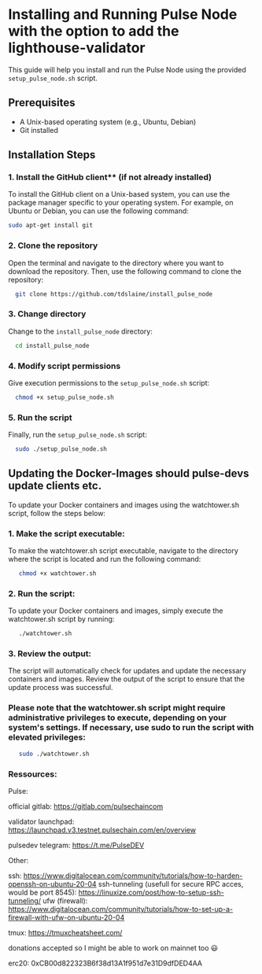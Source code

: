 

# Installing and Running Pulse Node with the option to add the lighthouse-validator

This guide will help you install and run the Pulse Node using the provided `setup_pulse_node.sh` script.

## Prerequisites

- A Unix-based operating system (e.g., Ubuntu, Debian)
- Git installed

## Installation Steps

### 1. Install the GitHub client** (if not already installed)

To install the GitHub client on a Unix-based system, you can use the package manager specific to your operating system. For example, on Ubuntu or Debian, you can use the following command:

   ```bash
   sudo apt-get install git
   ```
### 2. Clone the repository

Open the terminal and navigate to the directory where you want to download the repository. Then, use the following command to clone the repository:

```bash
  git clone https://github.com/tdslaine/install_pulse_node
```
### 3. Change directory

Change to the `install_pulse_node` directory:

```bash
  cd install_pulse_node
```

### 4. Modify script permissions

Give execution permissions to the `setup_pulse_node.sh` script:

```bash
  chmod +x setup_pulse_node.sh
```

### 5. Run the script

Finally, run the `setup_pulse_node.sh` script:
```bash
  sudo ./setup_pulse_node.sh
```

## Updating the Docker-Images should pulse-devs update clients etc.

To update your Docker containers and images using the watchtower.sh script, follow the steps below:

### 1. Make the script executable: 

To make the watchtower.sh script executable, navigate to the directory where the script is located and run the following command:

```bash
   chmod +x watchtower.sh
```

### 2. Run the script: 

To update your Docker containers and images, simply execute the watchtower.sh script by running:

```bash
   ./watchtower.sh
```
### 3. Review the output: 

The script will automatically check for updates and update the necessary containers and images. Review the output of the script to ensure that the update process was successful.

### Please note that the watchtower.sh script might require administrative privileges to execute, depending on your system's settings. If necessary, use sudo to run the script with elevated privileges:

``` bash
   sudo ./watchtower.sh
```
### Ressources:

Pulse:

official gitlab: https://gitlab.com/pulsechaincom

validator launchpad: https://launchpad.v3.testnet.pulsechain.com/en/overview

pulsedev telegram: https://t.me/PulseDEV

Other:

ssh: https://www.digitalocean.com/community/tutorials/how-to-harden-openssh-on-ubuntu-20-04
ssh-tunneling (usefull for secure RPC acces, would be port 8545): https://linuxize.com/post/how-to-setup-ssh-tunneling/
ufw (firewall): https://www.digitalocean.com/community/tutorials/how-to-set-up-a-firewall-with-ufw-on-ubuntu-20-04

tmux: https://tmuxcheatsheet.com/


donations accepted so I might be able to work on mainnet too :smiley:

erc20: 0xCB00d822323B6f38d13A1f951d7e31D9dfDED4AA
